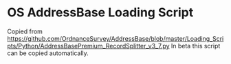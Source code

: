 # OS AddressBase Loading Script
Copied from https://github.com/OrdnanceSurvey/AddressBase/blob/master/Loading_Scripts/Python/AddressBasePremium_RecordSplitter_v3_7.py
In beta this script can be copied automatically.